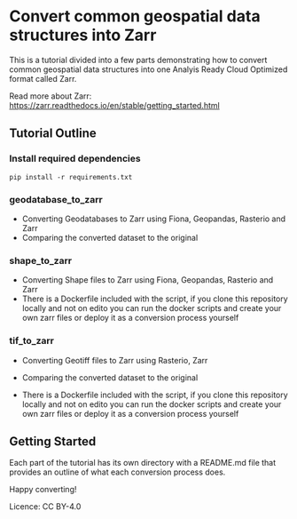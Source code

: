 # Convert common geospatial data structures into Zarr

This is a tutorial divided into a few parts demonstrating how to convert common geospatial data structures into one Analyis Ready Cloud Optimized format called Zarr. 

Read more about Zarr:
https://zarr.readthedocs.io/en/stable/getting_started.html

## Tutorial Outline

### Install required dependencies
    pip install -r requirements.txt

### geodatabase_to_zarr

* Converting Geodatabases to Zarr using Fiona, Geopandas, Rasterio and Zarr
* Comparing the converted dataset to the original

### shape_to_zarr

* Converting Shape files to Zarr using Fiona, Geopandas, Rasterio and Zarr
* There is a Dockerfile included with the script, if you clone this repository locally and not on edito you can run the docker scripts and create your own zarr files or deploy it as a conversion process yourself

### tif_to_zarr

* Converting Geotiff files to Zarr using Rasterio, Zarr
* Comparing the converted dataset to the original

* There is a Dockerfile included with the script, if you clone this repository locally and not on edito you can run the docker scripts and create your own zarr files or deploy it as a conversion process yourself


## Getting Started

Each part of the tutorial has its own directory with a README.md file that provides an outline of what each conversion process does.

Happy converting!

Licence: CC BY-4.0
